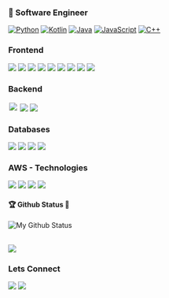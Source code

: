 
### 📝  Software Engineer 


<!--
<table> 
 <tbody>
  <tr valign="top">
    <td width="25%" align="center">
      <br><h3><a href="https://rideamtech.com">Rideam Technologies</a></h3>
        <img height="64px" src="https://rideamtech.com/assets/img/ico.png">
      	<br>
      	<p>
          Dedicated to innovation & research, with focus on Custom and Enterprise Software Solutions, Web 	  		Design, Mobile Apps, IoT and Embedded Systems
      </p>
     </td>
  </tr>
  </tbody>
</table>
-->



<!-- ### Tech Stack -->

<!-- <table style="border: none">
  <tbody>
    <tr valign="top">
       <td width="25%" align="center">
        <br><span>Python</span><br><br>
        <img height="64px" src="https://cdn.svgporn.com/logos/python.svg"><br>
      </td>
      <td width="25%" align="center">
        <br><span>Java</span><br><br>
        <img height="64px" src="https://cdn.svgporn.com/logos/java.svg"><br>
      </td>
      <td width="25%" align="center">
        <br><span>Kotlin</span><br><br>
        <img height="64px" src="https://cdn.svgporn.com/logos/kotlin.svg"><br>
      </td>
      <td width="25%" align="center">
        <br><span>Javascript</span><br><br>
        <img height="64px" src="https://cdn.svgporn.com/logos/javascript.svg"><br>
      </td>
    </tr>
    <tr valign="top">
        <td width="25%" align="center">
         <br><span>C++</span><br><br>
         <img height="64px" src="https://cdn.svgporn.com/logos/c-plusplus.svg"><br>
       </td>
       <td width="25%" align="center">
         <br><span>HTML5</span><br><br>
         <img height="64px" src="https://cdn.svgporn.com/logos/html-5.svg"><br>
       </td>
       <td width="25%" align="center">
         <br><span>CSS3</span><br><br>
         <img height="64px" src="https://cdn.svgporn.com/logos/css-3.svg"><br>
       </td>
       <td width="25%" align="center">
         <br><span>Ruby</span><br><br>
         <img height="64px" src="https://cdn.svgporn.com/logos/ruby.svg"><br>
       </td>
     </tr>
    <tr valign="top">
      <td width="25%" align="center">
        <br><span>Bootstrap</span><br><br>
        <img height="64px" src="https://cdn.svgporn.com/logos/bootstrap.svg"><br>
      </td>
      <td width="25%" align="center">
        <br><span>Flutter</span><br><br>
        <img height="64px" src="https://cdn.svgporn.com/logos/flutter.svg"><br>
      </td>
      <td width="25%" align="center">
        <br><span>Vue</span><br><br>
        <img height="64px" src="https://cdn.svgporn.com/logos/vue.svg"><br>
      </td>
      <td width="25%" align="center">
        <br><span>Ionic</span><br><br>
        <img height="64px" src="https://cdn.svgporn.com/logos/ionic.svg"><br>
      </td>
    </tr>
    <tr valign="top">
      <td width="25%" align="center">
        <br><span>Heroku</span><br><br>
        <img height="64px" src="https://cdn.svgporn.com/logos/heroku-icon.svg"><br>
      </td>
      <td width="25%" align="center">
        <br><span>Git</span><br><br>
        <img height="64px" src="https://cdn.svgporn.com/logos/git.svg"><br>
      </td>
      <td width="25%" align="center">
        <br><span>Firebase</span><br><br>
        <img height="64px" src="https://cdn.svgporn.com/logos/firebase.svg"><br>
      </td>
      <td width="25%" align="center">
        <br><span>Netlify</span><br><br>
        <img height="64px" src="https://cdn.svgporn.com/logos/netlify.svg"><br>
      </td>
    </tr>
  </tbody>
</table> -->


<!-- 
### Tools -->

<!-- <table style="border: none">
  <tbody>
    <tr valign="top">
       <td width="20%" align="center">
        <br><span>Pycharm</span><br><br>
        <img height="64px" src="https://cdn.svgporn.com/logos/pycharm.svg">
      </td>
      <td width="20%" align="center">
        <br><span>Intellij</span><br><br>
        <img height="64px" src="https://cdn.svgporn.com/logos/intellij-idea.svg">
      </td>
      <td width="20%" align="center">
        <br><span>Webstorm</span><br><br>
        <img height="64px" src="https://cdn.svgporn.com/logos/webstorm.svg">
      </td>
      <td width="20%" align="center">
        <br><span>RubyMine</span><br><br>
        <img height="64px" src="https://cdn.svgporn.com/logos/rubymine.svg">
      </td>
      <td width="20%" align="center">
         <br><span>Postman</span><br><br>
         <img height="64px" src="https://cdn.svgporn.com/logos/postman.svg">
       </td>
    </tr>
 </tbody>
</table>
 -->
 
 
[![Python](https://img.shields.io/badge/Python-yellow?style=flat&logo=python&logoColor=white&link=https://github.com/rideam)](https://github.com/rideam)
[![Kotlin](https://img.shields.io/badge/Kotlin-blue?style=flat&logo=kotlin&logoColor=white&link=https://github.com/rideam)](https://github.com/rideam)
[![Java](https://img.shields.io/badge/Java-orange?style=flat&logo=java&logoColor=white&link=https://github.com/rideam)](https://github.com/rideam)
[![JavaScript](https://img.shields.io/badge/-JavaScript-black?style=flat&logo=javascript&link=https://github.com/rideam)](https://github.com/rideam) 
[![C++](https://img.shields.io/badge/-C++-00599C?style=flat&logo=cpp&link=https://github.com/rideam)](https://github.com/rideam)


### Frontend
<img src="https://img.shields.io/badge/javascript%20-%23323330.svg?&style=flat&logo=javascript&logoColor=%23F7DF1E"/>&nbsp;<img src="https://img.shields.io/badge/html5%20-%23E34F26.svg?&style=flat&logo=html5&logoColor=white"/>&nbsp;<img src="https://img.shields.io/badge/css3%20-%231572B6.svg?&style=flat&logo=css3&logoColor=white"/>&nbsp;<img src="https://img.shields.io/badge/react%20-%2320232a.svg?&style=flat&logo=react&logoColor=%2361DAFB"/>&nbsp;<img src="https://img.shields.io/badge/bootstrap%20-%23563D7C.svg?&style=flat&logo=bootstrap&logoColor=white"/>&nbsp;<img src="https://img.shields.io/badge/material%20ui%20-%230081CB.svg?&style=flat&logo=material-ui&logoColor=white"/>&nbsp;<img src="https://img.shields.io/badge/redux%20-%23593d88.svg?&style=flat&logo=redux&logoColor=white"/>&nbsp;<img src="https://img.shields.io/badge/jquery%20-%230769AD.svg?&style=flat&logo=jquery&logoColor=white"/>&nbsp;<img src="https://img.shields.io/badge/NextJs%20-%238969AD.svg?&style=flat&logo=NextJs&logoColor=white"/>


### Backend
<img style="margin:2px;" src="https://img.shields.io/badge/node.js%20-%2343853D.svg?&style=flat&logo=node.js&logoColor=white"/>&nbsp;<img src="https://img.shields.io/badge/express.js%20-%23404d59.svg?&style=flat"/>&nbsp;<img src="https://img.shields.io/badge/NextJs%20-%238969AD.svg?&style=flat&logo=NextJs&logoColor=white"/>

### Databases
<img src="https://img.shields.io/badge/MySql-%23000000.svg?&style=flat&logo=mysql&logoColor=white"/>&nbsp;<img src="https://img.shields.io/badge/PostgreSql-%29900000.svg?&style=flat&logo=postgresql&logoColor=white"/>&nbsp;<img src="https://img.shields.io/badge/MongoDB-%23009900.svg?&style=flat&logo=mongodb&logoColor=white"/>&nbsp;<img src="https://img.shields.io/badge/AWS_DynamoDB-%23789900.svg?&style=flat&logo=dynamodb&logoColor=white"/>&nbsp;

### AWS - Technologies
<img src="https://img.shields.io/badge/AWS-%23440000.svg?&style=flat&logo=aws&logoColor=white"/>&nbsp;<img src="https://img.shields.io/badge/AWS_Fargate-%29120000.svg?&style=flat&logo=s3&logoColor=white"/>&nbsp;<img src="https://img.shields.io/badge/AWS_Cloud9-%23709900.svg?&style=flat&logo=cognito&logoColor=white"/>&nbsp;<img src="https://img.shields.io/badge/AWS_DynamoDB-%23789900.svg?&style=flat&logo=dynamodb&logoColor=white"/>&nbsp;



#### 🏆 Github Status 👀 
![My Github Status](https://github-readme-stats.vercel.app/api?username=rideam&show_icons=true&hide_border=true&count_private=true)

<br>
<a href="https://github.com/rideam">
  <img align="center" src="https://github-readme-stats.vercel.app/api/top-langs/?username=rideam&layout=compact" />
</a>
<br>

### Lets Connect
<div><a href="https://github.com/rideam"><img src="https://img.shields.io/badge/github%20-%23121011.svg?&style=flat&logo=github&logoColor=white"/></a> <a href="https://www.linkedin.com/in/tatenda-muvhu/"><img src="https://img.shields.io/badge/linkedin%20-%230077B5.svg?&style=flat&logo=linkedin&logoColor=white"/></a>
</div>



